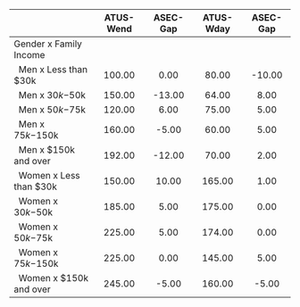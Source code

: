 
|                      |    ATUS-Wend |     ASEC-Gap |    ATUS-Wday |     ASEC-Gap |
| -------------------- | :----------: | :----------: | :----------: | :----------: |
| Gender x Family Income |              |              |              |              |
| &nbsp;&nbsp;Men x Less than $30k |       100.00 |         0.00 |        80.00 |       -10.00 |
| &nbsp;&nbsp;Men x $30k-$50k |       150.00 |       -13.00 |        64.00 |         8.00 |
| &nbsp;&nbsp;Men x $50k-$75k |       120.00 |         6.00 |        75.00 |         5.00 |
| &nbsp;&nbsp;Men x $75k-$150k |       160.00 |        -5.00 |        60.00 |         5.00 |
| &nbsp;&nbsp;Men x $150k and over |       192.00 |       -12.00 |        70.00 |         2.00 |
| &nbsp;&nbsp;Women x Less than $30k |       150.00 |        10.00 |       165.00 |         1.00 |
| &nbsp;&nbsp;Women x $30k-$50k |       185.00 |         5.00 |       175.00 |         0.00 |
| &nbsp;&nbsp;Women x $50k-$75k |       225.00 |         5.00 |       174.00 |         0.00 |
| &nbsp;&nbsp;Women x $75k-$150k |       225.00 |         0.00 |       145.00 |         5.00 |
| &nbsp;&nbsp;Women x $150k and over |       245.00 |        -5.00 |       160.00 |        -5.00 |

